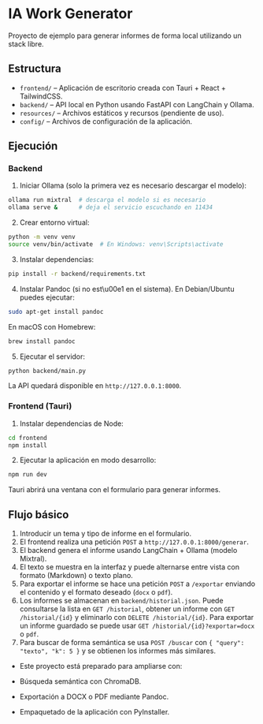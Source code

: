 # IA Work Generator

Proyecto de ejemplo para generar informes de forma local utilizando un stack libre.

## Estructura

- `frontend/` – Aplicación de escritorio creada con Tauri + React + TailwindCSS.
- `backend/` – API local en Python usando FastAPI con LangChain y Ollama.
- `resources/` – Archivos estáticos y recursos (pendiente de uso).
- `config/` – Archivos de configuración de la aplicación.

## Ejecución

### Backend

1. Iniciar Ollama (solo la primera vez es necesario descargar el modelo):

```bash
ollama run mixtral  # descarga el modelo si es necesario
ollama serve &      # deja el servicio escuchando en 11434
```

2. Crear entorno virtual:

```bash
python -m venv venv
source venv/bin/activate  # En Windows: venv\Scripts\activate
```

3. Instalar dependencias:

```bash
pip install -r backend/requirements.txt
```

4. Instalar Pandoc (si no est\u00e1 en el sistema). En Debian/Ubuntu puedes ejecutar:

```bash
sudo apt-get install pandoc
```
En macOS con Homebrew:

```bash
brew install pandoc
```

5. Ejecutar el servidor:

```bash
python backend/main.py
```

La API quedará disponible en `http://127.0.0.1:8000`.

### Frontend (Tauri)

1. Instalar dependencias de Node:

```bash
cd frontend
npm install
```

2. Ejecutar la aplicación en modo desarrollo:

```bash
npm run dev
```

Tauri abrirá una ventana con el formulario para generar informes.

## Flujo básico

1. Introducir un tema y tipo de informe en el formulario.
2. El frontend realiza una petición `POST` a `http://127.0.0.1:8000/generar`.
3. El backend genera el informe usando LangChain + Ollama (modelo Mixtral).
4. El texto se muestra en la interfaz y puede alternarse entre vista con formato (Markdown) o texto plano.
5. Para exportar el informe se hace una petición `POST` a `/exportar` enviando el
   contenido y el formato deseado (`docx` o `pdf`).
6. Los informes se almacenan en `backend/historial.json`. Puede consultarse la
   lista en `GET /historial`, obtener un informe con `GET /historial/{id}` y
   eliminarlo con `DELETE /historial/{id}`. Para exportar un informe guardado se
   puede usar `GET /historial/{id}?exportar=docx` o `pdf`.
7. Para buscar de forma semántica se usa `POST /buscar` con `{ "query": "texto", "k": 5 }` y se obtienen los informes más similares.

- Este proyecto está preparado para ampliarse con:

- Búsqueda semántica con ChromaDB.
- Exportación a DOCX o PDF mediante Pandoc.
- Empaquetado de la aplicación con PyInstaller.
